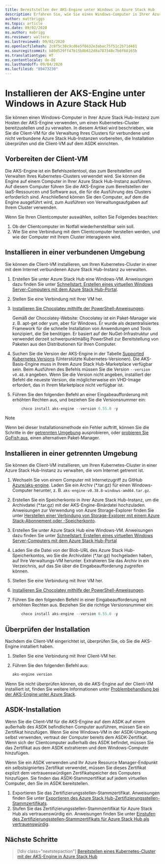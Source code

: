 ```yaml
---
title: Bereitstellen der AKS-Engine unter Windows in Azure Stack Hub
description: Erfahren Sie, wie Sie einen Windows-Computer in Ihrer Azure Stack Hub-Instanz zum Hosten der AKS-Engine verwenden, um einen Kubernetes-Cluster bereitzustellen und zu verwalten.
author: mattbriggs
ms.topic: article
ms.date: 09/02/2020
ms.author: mabrigg
ms.reviewer: waltero
ms.lastreviewed: 09/02/2020
ms.openlocfilehash: 2c8f5c38c9cd6e5f8632e3abac75f51c2b71d481
ms.sourcegitcommit: b80d529ff47b15b8b612d8a787340c7b0f68165b
ms.translationtype: HT
ms.contentlocale: de-DE
ms.lasthandoff: 09/04/2020
ms.locfileid: "89473230"
---
```

# <a name="install-the-aks-engine-on-windows-in-azure-stack-hub"></a>Installieren der AKS-Engine unter Windows in Azure Stack Hub

Sie können einen Windows-Computer in Ihrer Azure Stack Hub-Instanz zum Hosten der AKS-Engine verwenden, um einen Kubernetes-Cluster bereitzustellen und zu verwalten. In diesem Artikel wird beschrieben, wie Sie die Client-VM für die Verwaltung Ihres Clusters für verbundene und nicht verbundene Azure Stack Hub-Instanzen vorbereiten, die Installation überprüfen und die Client-VM auf dem ASDK einrichten.

## <a name="prepare-the-client-vm"></a>Vorbereiten der Client-VM

Die AKS-Engine ist ein Befehlszeilentool, das zum Bereitstellen und Verwalten Ihres Kubernetes-Clusters verwendet wird. Sie können die Engine auf einem Computer in Ihrer Azure Stack Hub-Instanz ausführen. Auf diesem Computer führen Sie die AKS-Engine zum Bereitstellen der IaaS-Ressourcen und Software aus, die für die Ausführung des Clusters erforderlich sind. Anschließend können Sie den Computer, auf dem die Engine ausgeführt wird, zum Ausführen von Verwaltungsaufgaben auf Ihrem Cluster verwenden.

Wenn Sie Ihren Clientcomputer auswählen, sollten Sie Folgendes beachten:

1. Ob der Clientcomputer im Notfall wiederherstellbar sein soll.
3. Wie Sie eine Verbindung mit dem Clientcomputer herstellen werden, und wie der Computer mit Ihrem Cluster interagieren wird.

## <a name="install-in-a-connected-environment"></a>Installieren in einer verbundenen Umgebung

Sie können die Client-VM installieren, um Ihren Kubernetes-Cluster in einer mit dem Internet verbundenen Azure Stack Hub-Instanz zu verwalten.

1. Erstellen Sie unter Azure Stack Hub eine Windows-VM. Anweisungen dazu finden Sie unter [Schnellstart: Erstellen eines virtuellen Windows Server-Computers mit dem Azure Stack Hub-Portal](./azure-stack-quick-windows-portal.md).
2. Stellen Sie eine Verbindung mit Ihrer VM her.
3. [Installieren Sie Chocolatey mithilfe der PowerShell-Anweisungen](https://chocolatey.org/install#install-with-powershellexe). 

    Gemäß der Chocolatey-Website: Chocolatey ist ein Paket-Manager wie z. B. apt-get oder yum, aber für Windows. Er wurde als dezentralisiertes Framework für die schnelle Installation von Anwendungen und Tools konzipiert, die Sie benötigen. Er basiert auf der NuGet-Infrastruktur und verwendet derzeit schwerpunktmäßig PowerShell zur Bereitstellung von Paketen aus den Distributionen für Ihren Computer.
4. Suchen Sie die Version der AKS-Engine in der Tabelle [Supported Kubernetes Versions](https://github.com/Azure/aks-engine/blob/master/docs/topics/azure-stack.md#supported-aks-engine-versions) (Unterstützte Kubernetes-Versionen). Die AKS-Basis-Engine muss in Ihrem Azure Stack Hub-Marketplace verfügbar sein. Beim Ausführen des Befehls müssen Sie die Version `--version v0.48.0` angeben. Wenn Sie die Version nicht angeben, installiert der Befehl die neueste Version, die möglicherweise ein VHD-Image erfordert, das in Ihrem Marketplace nicht verfügbar ist.
5. Führen Sie den folgenden Befehl an einer Eingabeaufforderung mit erhöhten Rechten aus, und beziehen Sie die Versionsnummer ein:

    ```PowerShell  
        choco install aks-engine --version 0.55.0 -y
    ```

> [!NOTE]  
> Wenn bei dieser Installationsmethode ein Fehler auftritt, können Sie die Schritte in der [getrennten Umgebung](#install-in-a-disconnected-environment) ausprobieren, oder [probieren Sie GoFish aus](azure-stack-kubernetes-aks-engine-troubleshoot.md#try-gofish), einen alternativen Paket-Manager.

## <a name="install-in-a-disconnected-environment"></a>Installieren in einer getrennten Umgebung

Sie können die Client-VM installieren, um Ihren Kubernetes-Cluster in einer Azure Stack Hub-Instanz zu verwalten, die vom Internet getrennt ist.

1.  Wechseln Sie von einem Computer mit Internetzugriff zu GitHub [Azure/aks-engine](https://github.com/Azure/aks-engine/releases/latest). Laden Sie ein Archiv (*.tar.gz) für einen Windows-Computer herunter, z. B. `aks-engine-v0.38.8-windows-amd64.tar.gz`.

2.  Erstellen Sie ein Speicherkonto in ihrer Azure Stack Hub-Instanz, um die Archivdatei (*.tar.gz) mit der AKS-Engine-Binärdatei hochzuladen. Anweisungen zur Verwendung von Azure Storage-Explorer finden Sie unter [Herstellen einer Verbindung von Storage-Explorer mit einem Azure Stack-Abonnement oder -Speicherkonto](./azure-stack-storage-connect-se.md).

3. Erstellen Sie unter Azure Stack Hub eine Windows-VM. Anweisungen dazu finden Sie unter [Schnellstart: Erstellen eines virtuellen Windows Server-Computers mit dem Azure Stack Hub-Portal](./azure-stack-quick-windows-portal.md)

4.  Laden Sie die Datei von der Blob-URL des Azure Stack Hub-Speicherkontos, wo Sie die Archivdatei (*.tar.gz) hochgeladen haben, auf Ihre Verwaltungs-VM herunter. Extrahieren Sie das Archiv in ein Verzeichnis, auf das Sie über die Eingabeaufforderung zugreifen können.

5. Stellen Sie eine Verbindung mit Ihrer VM her.

6. [Installieren Sie Chocolatey mithilfe der PowerShell-Anweisungen](https://chocolatey.org/install#install-with-powershellexe). 

7.  Führen Sie den folgenden Befehl in einer Eingabeaufforderung mit erhöhten Rechten aus. Beziehen Sie die richtige Versionsnummer ein:

    ```PowerShell  
        choco install aks-engine --version 0.55.0 -y
    ```

## <a name="verify-the-installation"></a>Überprüfen der Installation

Nachdem die Client-VM eingerichtet ist, überprüfen Sie, ob Sie die AKS-Engine installiert haben.

1. Stellen Sie eine Verbindung mit Ihrer Client-VM her.
2. Führen Sie den folgenden Befehl aus:

    ```PowerShell  
    aks-engine version
    ```

Wenn Sie nicht überprüfen können, ob die AKS-Engine auf der Client-VM installiert ist, finden Sie weitere Informationen unter [Problembehandlung bei der AKS-Engine unter Azure Stack](azure-stack-kubernetes-aks-engine-troubleshoot.md).


## <a name="asdk-installation"></a>ASDK-Installation

Wenn Sie die Client-VM für die AKS-Engine auf dem ASDK auf einem außerhalb des ASDK befindlichen Computer ausführen, müssen Sie ein Zertifikat hinzufügen. Wenn Sie eine Windows-VM in der ASDK-Umgebung selbst verwenden, vertraut der Computer bereits dem ASDK-Zertifikat. Wenn sich der Clientcomputer außerhalb des ASDK befindet, müssen Sie das Zertifikat aus dem ASDK extrahieren und dem Windows-Computer hinzufügen.

Wenn Sie ein ASDK verwenden und Ihr Azure Resource Manager-Endpunkt ein selbstsigniertes Zertifikat verwendet, müssen Sie dieses Zertifikat explizit dem vertrauenswürdigen Zertifikatspeicher des Computers hinzufügen. Sie finden das ASDK-Stammzertifikat auf jedem virtuellen Computer, den Sie im ASDK bereitstellen.

1. Exportieren Sie das Zertifizierungsstellen-Stammzertifikat. Anweisungen finden Sie unter [Exportieren des Azure Stack Hub-Zertifizierungsstellen-Stammzertifikats](./azure-stack-version-profiles-azurecli2.md#export-the-azure-stack-hub-ca-root-certificate).
2. Stufen Sie das Zertifizierungsstellen-Stammzertifikat für Azure Stack Hub als vertrauenswürdig ein. Anweisungen finden Sie unter [Einstufen des Zertifizierungsstellen-Stammzertifikats für Azure Stack Hub als vertrauenswürdig](./azure-stack-version-profiles-azurecli2.md#trust-the-azure-stack-hub-ca-root-certificate).

## <a name="next-steps"></a>Nächste Schritte

> [!div class="nextstepaction"]
> [Bereitstellen eines Kubernetes-Cluster mit der AKS-Engine in Azure Stack Hub](azure-stack-kubernetes-aks-engine-deploy-cluster.md)
